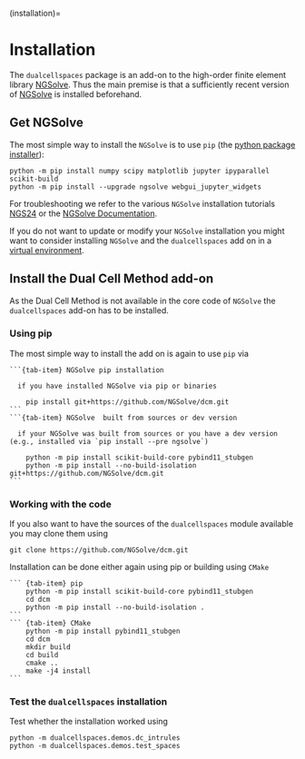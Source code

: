 (installation)=
# Installation

The `dualcellspaces` package is an add-on to the high-order finite element library [NGSolve](https://ngsolve.org). Thus the main premise is that a sufficiently recent version of [NGSolve](https://ngsolve.org) is installed beforehand.


## Get NGSolve

The most simple way to install the `NGSolve` is to use `pip` (the [python package installer](https://pypi.org/project/pip/)):
```
python -m pip install numpy scipy matplotlib jupyter ipyparallel scikit-build
python -m pip install --upgrade ngsolve webgui_jupyter_widgets
```
For troubleshooting we refer to the various `NGSolve` installation tutorials [NGS24](https://docu.ngsolve.org/ngs24/intro.html) or the [NGSolve Documentation](https://docu.ngsolve.org/latest/).

If you do not want to update or modify your `NGSolve` installation you might want to consider installing `NGSolve` and the `dualcellspaces` add on in a [virtual environment](https://docu.ngsolve.org/ngs24/intro.html#installing-parallel-ngsolve).

## Install the Dual Cell Method add-on

As the Dual Cell Method is not available in the core code of `NGSolve` the `dualcellspaces` add-on has to be installed. 

### Using pip

The most simple way to install the add on is again to use `pip` via

```` {tab-set}
```{tab-item} NGSolve pip installation

  if you have installed NGSolve via pip or binaries

    pip install git+https://github.com/NGSolve/dcm.git
```
```{tab-item} NGSolve  built from sources or dev version

  if your NGSolve was built from sources or you have a dev version (e.g., installed via `pip install --pre ngsolve`)

    python -m pip install scikit-build-core pybind11_stubgen 
    python -m pip install --no-build-isolation git+https://github.com/NGSolve/dcm.git
```
````

### Working with the code

If you also want to have the sources of the `dualcellspaces` module available you may clone them using

```
git clone https://github.com/NGSolve/dcm.git
```

Installation can be done either again using pip or building using `CMake`

```` {tab-set}
``` {tab-item} pip
    python -m pip install scikit-build-core pybind11_stubgen 
    cd dcm
    python -m pip install --no-build-isolation .
```
``` {tab-item} CMake
    python -m pip install pybind11_stubgen 
    cd dcm
    mkdir build
    cd build
    cmake ..
    make -j4 install
```
````


### Test the `dualcellspaces` installation

Test whether the installation worked using
```
python -m dualcellspaces.demos.dc_intrules
python -m dualcellspaces.demos.test_spaces
```


